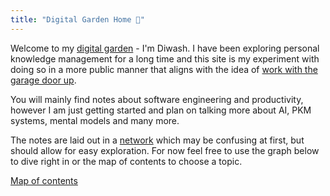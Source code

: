 ```yaml
---
title: "Digital Garden Home 🌱"
---
```

Welcome to my [digital garden](Digital%20Gardens.md) - I'm Diwash. I have been exploring personal knowledge management for a long time and this site is my experiment with doing so in a more public manner that aligns with the idea of [work with the garage door up](Work%20with%20the%20garage%20door%20up.md).  

You will mainly find notes about software engineering and productivity, however I am just getting started and plan on talking more about AI, PKM systems, mental models and many more.  

The notes are laid out in a [network](Networked%20Thinking.md) which may be confusing at first, but should allow for easy exploration. For now feel free to use the graph below to dive right in or the map of contents to choose a topic.

[Map of contents](Map%20of%20contents.md)

